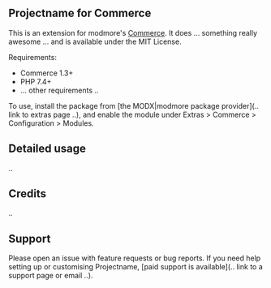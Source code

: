 Projectname for Commerce
------------------------

This is an extension for modmore's [Commerce](https://modmore.com/commerce/). It does ... something really awesome ... and is available under the MIT License.

Requirements:

- Commerce 1.3+
- PHP 7.4+
- ... other requirements ..

To use, install the package from [the MODX|modmore package provider](.. link to extras page ..), and enable the module under Extras > Commerce > Configuration > Modules.

## Detailed usage

..

## Credits

..

## Support

Please open an issue with feature requests or bug reports. If you need help setting up or customising Projectname, [paid support is available](.. link to a support page or email ..).
